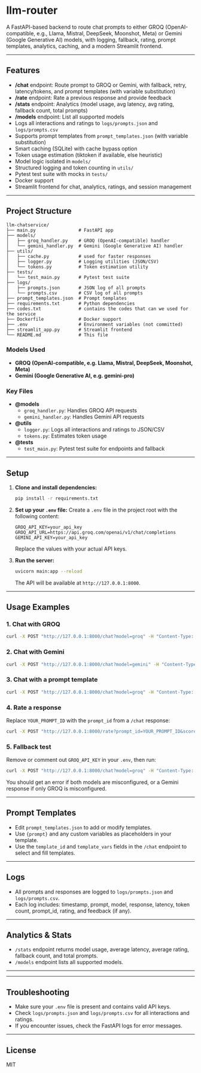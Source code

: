 # llm-router

A FastAPI-based backend to route chat prompts to either GROQ (OpenAI-compatible, e.g., Llama, Mistral, DeepSeek, Moonshot, Meta) or Gemini (Google Generative AI) models, with logging, fallback, rating, prompt templates, analytics, caching, and a modern Streamlit frontend.

---

## Features
- **/chat** endpoint: Route prompt to GROQ or Gemini, with fallback, retry, latency/tokens, and prompt templates (with variable substitution)
- **/rate** endpoint: Rate a previous response and provide feedback
- **/stats** endpoint: Analytics (model usage, avg latency, avg rating, fallback count, total prompts)
- **/models** endpoint: List all supported models
- Logs all interactions and ratings to `logs/prompts.json` and `logs/prompts.csv`
- Supports prompt templates from `prompt_templates.json` (with variable substitution)
- Smart caching (SQLite) with cache bypass option
- Token usage estimation (tiktoken if available, else heuristic)
- Model logic isolated in `models/`
- Structured logging and token counting in `utils/`
- Pytest test suite with mocks in `tests/`
- Docker support
- Streamlit frontend for chat, analytics, ratings, and session management

---

## Project Structure

```
llm-chatservice/
├── main.py                # FastAPI app
├── models/
│   ├── groq_handler.py    # GROQ (OpenAI-compatible) handler
│   └── gemini_handler.py  # Gemini (Google Generative AI) handler
├── utils/
│   ├── cache.py           # used for faster responses 
│   ├── logger.py          # Logging utilities (JSON/CSV)
│   └── tokens.py          # Token estimation utility
├── tests/
│   └── test_main.py       # Pytest test suite
├── logs/
│   ├── prompts.json       # JSON log of all prompts
│   └── prompts.csv        # CSV log of all prompts
├── prompt_templates.json  # Prompt templates
├── requirements.txt       # Python dependencies
├── codes.txt              # contains the codes that can we used for the service
├── Dockerfile             # Docker support
├── .env                   # Environment variables (not committed)
├── streamlit_app.py       # Streamlit frontend
└── README.md              # This file
```

### Models Used
- **GROQ (OpenAI-compatible, e.g. Llama, Mistral, DeepSeek, Moonshot, Meta)**
- **Gemini (Google Generative AI, e.g. gemini-pro)**

### Key Files
- **@models**
  - `groq_handler.py`: Handles GROQ API requests
  - `gemini_handler.py`: Handles Gemini API requests
- **@utils**
  - `logger.py`: Logs all interactions and ratings to JSON/CSV
  - `tokens.py`: Estimates token usage
- **@tests**
  - `test_main.py`: Pytest test suite for endpoints and fallback

---

## Setup

1. **Clone and install dependencies:**
   ```bash
   pip install -r requirements.txt
   ```

2. **Set up your `.env` file:**
   Create a `.env` file in the project root with the following content:
   ```env
   GROQ_API_KEY=your_api_key
   GROQ_API_URL=https://api.groq.com/openai/v1/chat/completions
   GEMINI_API_KEY=your_api_key
   ```
   Replace the values with your actual API keys.

3. **Run the server:**
   ```bash
   uvicorn main:app --reload
   ```
   The API will be available at `http://127.0.0.1:8000`.

---

## Usage Examples

### 1. Chat with GROQ
```bash
curl -X POST "http://127.0.0.1:8000/chat?model=groq" -H "Content-Type: application/json" -d '{"prompt": "What is the capital of France?"}'
```

### 2. Chat with Gemini
```bash
curl -X POST "http://127.0.0.1:8000/chat?model=gemini" -H "Content-Type: application/json" -d '{"prompt": "Tell me a joke."}'
```

### 3. Chat with a prompt template
```bash
curl -X POST "http://127.0.0.1:8000/chat?model=groq" -H "Content-Type: application/json" -d '{"prompt": "Explain gravity.", "template_id": "friendly", "template_vars": {"audience": "kids"}}'
```

### 4. Rate a response
Replace `YOUR_PROMPT_ID` with the `prompt_id` from a `/chat` response:
```bash
curl -X POST "http://127.0.0.1:8000/rate?prompt_id=YOUR_PROMPT_ID&score=5" -H "Content-Type: application/json" -d '{"feedback": "Great answer!"}'
```

### 5. Fallback test
Remove or comment out `GROQ_API_KEY` in your `.env`, then run:
```bash
curl -X POST "http://127.0.0.1:8000/chat?model=groq" -H "Content-Type: application/json" -d '{"prompt": "Fallback test."}'
```
You should get an error if both models are misconfigured, or a Gemini response if only GROQ is misconfigured.

---

## Prompt Templates
- Edit `prompt_templates.json` to add or modify templates.
- Use `{prompt}` and any custom variables as placeholders in your template.
- Use the `template_id` and `template_vars` fields in the `/chat` endpoint to select and fill templates.

---

## Logs
- All prompts and responses are logged to `logs/prompts.json` and `logs/prompts.csv`.
- Each log includes: timestamp, prompt, model, response, latency, token count, prompt_id, rating, and feedback (if any).

---

## Analytics & Stats
- `/stats` endpoint returns model usage, average latency, average rating, fallback count, and total prompts.
- `/models` endpoint lists all supported models.
---

---

## Troubleshooting
- Make sure your `.env` file is present and contains valid API keys.
- Check `logs/prompts.json` and `logs/prompts.csv` for all interactions and ratings.
- If you encounter issues, check the FastAPI logs for error messages.

---

## License
MIT
